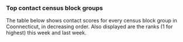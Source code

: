 

### Top contact census block groups

The table below shows contact scores for every census block group in Coonnecticut, in decreasing order.  Also displayed are the ranks (1 for highest) this week and last week. 


